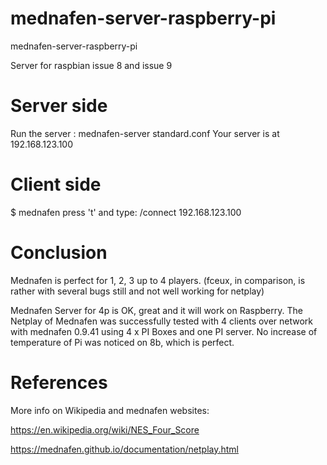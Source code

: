 # mednafen-server-raspberry-pi
mednafen-server-raspberry-pi

Server for raspbian issue 8 and issue 9

# Server side
Run the server : mednafen-server standard.conf
Your server is at 192.168.123.100 


# Client side
$ mednafen
press 't'
and type: 
 /connect 192.168.123.100

# Conclusion
Mednafen is perfect for 1, 2, 3 up to 4 players. 
(fceux, in comparison, is rather with several bugs still and not well working for netplay)

Mednafen Server for 4p is OK, great and it will work on Raspberry. The Netplay of Mednafen was successfully tested with 4 clients over network with mednafen 0.9.41 using 4 x PI Boxes and one PI server. 
No increase of temperature of Pi was noticed on 8b, which is perfect.


# References
More info on Wikipedia and mednafen websites: 

https://en.wikipedia.org/wiki/NES_Four_Score

https://mednafen.github.io/documentation/netplay.html


